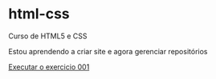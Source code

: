 # html-css
 Curso de HTML5 e CSS

 Estou aprendendo a criar site e agora gerenciar repositórios

<a href="https://github.com/DavidIziCV/html-css/exercicios/ex001/index"> Executar o exercicio 001 </a>
